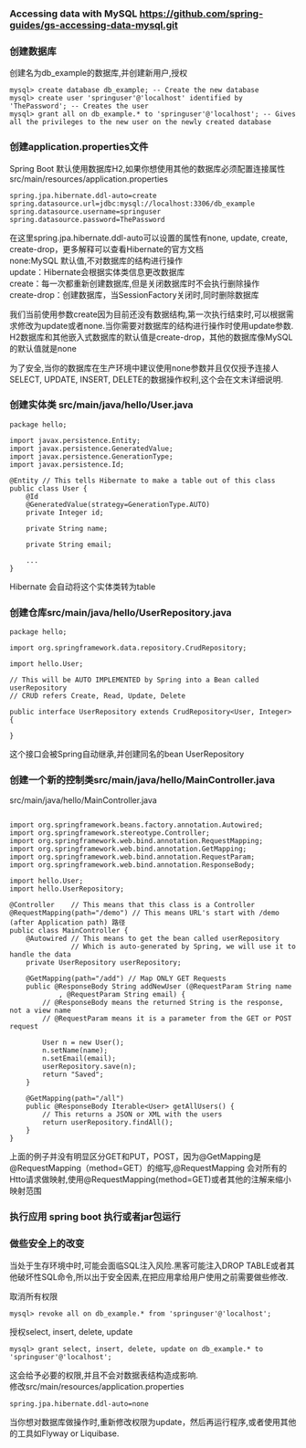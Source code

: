 ### Accessing data with MySQL  https://github.com/spring-guides/gs-accessing-data-mysql.git    
### 创建数据库   
创建名为db_example的数据库,并创建新用户,授权
```  
mysql> create database db_example; -- Create the new database
mysql> create user 'springuser'@'localhost' identified by 'ThePassword'; -- Creates the user
mysql> grant all on db_example.* to 'springuser'@'localhost'; -- Gives all the privileges to the new user on the newly created database  
```  
### 创建application.properties文件  
Spring Boot 默认使用数据库H2,如果你想使用其他的数据库必须配置连接属性  
src/main/resources/application.properties  
```  
spring.jpa.hibernate.ddl-auto=create
spring.datasource.url=jdbc:mysql://localhost:3306/db_example
spring.datasource.username=springuser
spring.datasource.password=ThePassword  
```  
在这里spring.jpa.hibernate.ddl-auto可以设置的属性有none, update, create, create-drop，更多解释可以查看Hibernate的官方文档  
none:MySQL 默认值,不对数据库的结构进行操作  
update：Hibernate会根据实体类信息更改数据库   
create：每一次都重新创建数据库,但是关闭数据库时不会执行删除操作    
create-drop：创建数据库，当SessionFactory关闭时,同时删除数据库   
     
我们当前使用参数create因为目前还没有数据结构,第一次执行结束时,可以根据需求修改为update或者none.当你需要对数据库的结构进行操作时使用update参数.  
H2数据库和其他嵌入式数据库的默认值是create-drop，其他的数据库像MySQL的默认值就是none   
     
为了安全,当你的数据库在生产环境中建议使用none参数并且仅仅授予连接人 SELECT, UPDATE, INSERT, DELETE的数据操作权利,这个会在文末详细说明.   
### 创建实体类 src/main/java/hello/User.java  
``` 
package hello;

import javax.persistence.Entity;
import javax.persistence.GeneratedValue;
import javax.persistence.GenerationType;
import javax.persistence.Id;

@Entity // This tells Hibernate to make a table out of this class
public class User {
    @Id
    @GeneratedValue(strategy=GenerationType.AUTO)
    private Integer id;

    private String name;

    private String email;

    ...
}
```  
Hibernate 会自动将这个实体类转为table  
### 创建仓库src/main/java/hello/UserRepository.java  
```  
package hello;

import org.springframework.data.repository.CrudRepository;

import hello.User;

// This will be AUTO IMPLEMENTED by Spring into a Bean called userRepository
// CRUD refers Create, Read, Update, Delete

public interface UserRepository extends CrudRepository<User, Integer> {

}   
```  
这个接口会被Spring自动继承,并创建同名的bean UserRepository   
### 创建一个新的控制类src/main/java/hello/MainController.java   
src/main/java/hello/MainController.java  
``` package hello;

import org.springframework.beans.factory.annotation.Autowired;
import org.springframework.stereotype.Controller;
import org.springframework.web.bind.annotation.RequestMapping;
import org.springframework.web.bind.annotation.GetMapping;
import org.springframework.web.bind.annotation.RequestParam;
import org.springframework.web.bind.annotation.ResponseBody;

import hello.User;
import hello.UserRepository;

@Controller    // This means that this class is a Controller
@RequestMapping(path="/demo") // This means URL's start with /demo (after Application path) 路径
public class MainController {
	@Autowired // This means to get the bean called userRepository
	           // Which is auto-generated by Spring, we will use it to handle the data
	private UserRepository userRepository;

	@GetMapping(path="/add") // Map ONLY GET Requests
	public @ResponseBody String addNewUser (@RequestParam String name
			, @RequestParam String email) {
		// @ResponseBody means the returned String is the response, not a view name
		// @RequestParam means it is a parameter from the GET or POST request

		User n = new User();
		n.setName(name);
		n.setEmail(email);
		userRepository.save(n);
		return "Saved";
	}

	@GetMapping(path="/all")
	public @ResponseBody Iterable<User> getAllUsers() {
		// This returns a JSON or XML with the users
		return userRepository.findAll();
	}
}   
```    
上面的例子并没有明显区分GET和PUT，POST，因为@GetMapping是@RequestMapping（method=GET）的缩写,@RequestMapping 会对所有的Htto请求做映射,使用@RequestMapping(method=GET)或者其他的注解来缩小映射范围   
### 执行应用  spring boot 执行或者jar包运行  
### 做些安全上的改变  
当处于生存环境中时,可能会面临SQL注入风险.黑客可能注入DROP TABLE或者其他破坏性SQL命令,所以出于安全因素,在把应用拿给用户使用之前需要做些修改. 
   
取消所有权限   
``` 
mysql> revoke all on db_example.* from 'springuser'@'localhost';   
```
授权select, insert, delete, update
```
mysql> grant select, insert, delete, update on db_example.* to 'springuser'@'localhost'; 
```  
这会给予必要的权限,并且不会对数据表结构造成影响.   
修改src/main/resources/application.properties   
```  
spring.jpa.hibernate.ddl-auto=none   
```  
当你想对数据库做操作时,重新修改权限为update，然后再运行程序,或者使用其他的工具如Flyway or Liquibase.   








   



